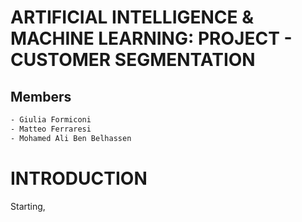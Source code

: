 # ARTIFICIAL INTELLIGENCE & MACHINE LEARNING: PROJECT - CUSTOMER SEGMENTATION

## Members
```bash
- Giulia Formiconi
- Matteo Ferraresi
- Mohamed Ali Ben Belhassen
```

# INTRODUCTION

Starting, 